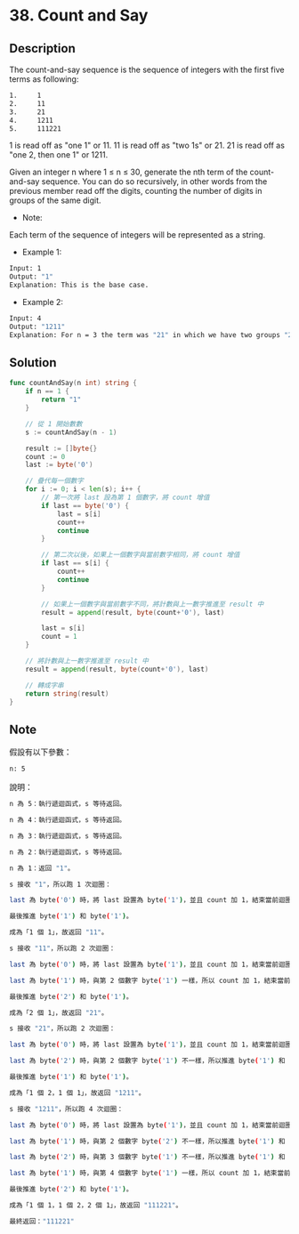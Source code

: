 # 38. Count and Say

## Description

The count-and-say sequence is the sequence of integers with the first five terms as following:

```BASH
1.     1
2.     11
3.     21
4.     1211
5.     111221
```

1 is read off as "one 1" or 11.
11 is read off as "two 1s" or 21.
21 is read off as "one 2, then one 1" or 1211.

Given an integer n where 1 ≤ n ≤ 30, generate the nth term of the count-and-say sequence. You can do so recursively, in other words from the previous member read off the digits, counting the number of digits in groups of the same digit.

- Note:

Each term of the sequence of integers will be represented as a string.

- Example 1:

```BASH
Input: 1
Output: "1"
Explanation: This is the base case.
```

- Example 2:

```BASH
Input: 4
Output: "1211"
Explanation: For n = 3 the term was "21" in which we have two groups "2" and "1", "2" can be read as "12" which means frequency = 1 and value = 2, the same way "1" is read as "11", so the answer is the concatenation of "12" and "11" which is "1211".
```

## Solution

```GO
func countAndSay(n int) string {
	if n == 1 {
		return "1"
	}

	// 從 1 開始數數
	s := countAndSay(n - 1)

	result := []byte{}
	count := 0
	last := byte('0')

	// 疊代每一個數字
	for i := 0; i < len(s); i++ {
		// 第一次將 last 設為第 1 個數字，將 count 增值
		if last == byte('0') {
			last = s[i]
			count++
			continue
		}

		// 第二次以後，如果上一個數字與當前數字相同，將 count 增值
		if last == s[i] {
			count++
			continue
		}

		// 如果上一個數字與當前數字不同，將計數與上一數字推進至 result 中
		result = append(result, byte(count+'0'), last)

		last = s[i]
		count = 1
	}

	// 將計數與上一數字推進至 result 中
	result = append(result, byte(count+'0'), last)

	// 轉成字串
	return string(result)
}
```

## Note

假設有以下參數：

```BASH
n: 5
```

說明：

```BASH
n 為 5：執行遞迴函式，s 等待返回。

n 為 4：執行遞迴函式，s 等待返回。

n 為 3：執行遞迴函式，s 等待返回。

n 為 2：執行遞迴函式，s 等待返回。

n 為 1：返回 "1"。

s 接收 "1"，所以跑 1 次迴圈：

last 為 byte('0') 時，將 last 設置為 byte('1')，並且 count 加 1，結束當前迴圈。

最後推進 byte('1') 和 byte('1')。

成為「1 個 1」，故返回 "11"。

s 接收 "11"，所以跑 2 次迴圈：

last 為 byte('0') 時，將 last 設置為 byte('1')，並且 count 加 1，結束當前迴圈。

last 為 byte('1') 時，與第 2 個數字 byte('1') 一樣，所以 count 加 1，結束當前迴圈。

最後推進 byte('2') 和 byte('1')。

成為「2 個 1」，故返回 "21"。

s 接收 "21"，所以跑 2 次迴圈：

last 為 byte('0') 時，將 last 設置為 byte('1')，並且 count 加 1，結束當前迴圈。

last 為 byte('2') 時，與第 2 個數字 byte('1') 不一樣，所以推進 byte('1') 和 byte('2') 到 result 中，結束當前迴圈。

最後推進 byte('1') 和 byte('1')。

成為「1 個 2，1 個 1」，故返回 "1211"。

s 接收 "1211"，所以跑 4 次迴圈：

last 為 byte('0') 時，將 last 設置為 byte('1')，並且 count 加 1，結束當前迴圈。

last 為 byte('1') 時，與第 2 個數字 byte('2') 不一樣，所以推進 byte('1') 和 byte('1') 到 result 中，結束當前迴圈。

last 為 byte('2') 時，與第 3 個數字 byte('1') 不一樣，所以推進 byte('1') 和 byte('2') 到 result 中，結束當前迴圈。

last 為 byte('1') 時，與第 4 個數字 byte('1') 一樣，所以 count 加 1，結束當前迴圈。

最後推進 byte('2') 和 byte('1')。

成為「1 個 1，1 個 2，2 個 1」，故返回 "111221"。

最終返回："111221"
```
